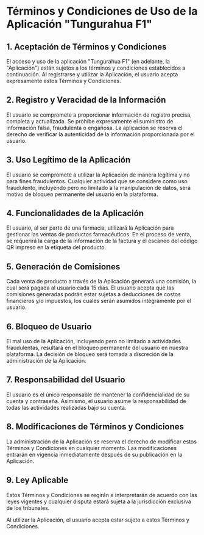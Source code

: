 # Términos y Condiciones de Uso de la Aplicación "Tungurahua F1"

## 1. Aceptación de Términos y Condiciones
El acceso y uso de la aplicación "Tungurahua F1" (en adelante, la "Aplicación") están sujetos a los términos y condiciones establecidos a continuación. Al registrarse y utilizar la Aplicación, el usuario acepta expresamente estos Términos y Condiciones.

## 2. Registro y Veracidad de la Información
El usuario se compromete a proporcionar información de registro precisa, completa y actualizada. Se prohíbe expresamente el suministro de información falsa, fraudulenta o engañosa. La aplicación se reserva el derecho de verificar la autenticidad de la información proporcionada por el usuario.

## 3. Uso Legítimo de la Aplicación
El usuario se compromete a utilizar la Aplicación de manera legítima y no para fines fraudulentos. Cualquier actividad que se considere como uso fraudulento, incluyendo pero no limitado a la manipulación de datos, será motivo de bloqueo permanente del usuario en la plataforma.

## 4. Funcionalidades de la Aplicación
El usuario, al ser parte de una farmacia, utilizará la Aplicación para gestionar las ventas de productos farmacéuticos. En el proceso de venta, se requerirá la carga de la información de la factura y el escaneo del código QR impreso en la etiqueta del producto.

## 5. Generación de Comisiones
Cada venta de producto a través de la Aplicación generará una comisión, la cual será pagada al usuario cada 15 días. El usuario acepta que las comisiones generadas podrán estar sujetas a deducciones de costos financieros y/o impuestos, los cuales serán asumidos íntegramente por el usuario.

## 6. Bloqueo de Usuario
El mal uso de la Aplicación, incluyendo pero no limitado a actividades fraudulentas, resultará en el bloqueo permanente del usuario en nuestra plataforma. La decisión de bloqueo será tomada a discreción de la administración de la Aplicación.

## 7. Responsabilidad del Usuario
El usuario es el único responsable de mantener la confidencialidad de su cuenta y contraseña. Asimismo, el usuario asume la responsabilidad de todas las actividades realizadas bajo su cuenta.

## 8. Modificaciones de Términos y Condiciones
La administración de la Aplicación se reserva el derecho de modificar estos Términos y Condiciones en cualquier momento. Las modificaciones entrarán en vigencia inmediatamente después de su publicación en la Aplicación.

## 9. Ley Aplicable
Estos Términos y Condiciones se regirán e interpretarán de acuerdo con las leyes vigentes y cualquier disputa estará sujeta a la jurisdicción exclusiva de los tribunales.

Al utilizar la Aplicación, el usuario acepta estar sujeto a estos Términos y Condiciones.
